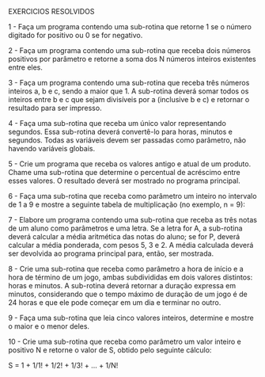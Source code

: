 EXERCICIOS RESOLVIDOS

1 - Faça um programa contendo uma sub-rotina que retorne 1 se o número digitado for positivo ou 0 se for negativo.

2 - Faça um programa contendo uma sub-rotina que receba dois números positivos por parâmetro e retorne a soma dos N números inteiros existentes entre eles.

3 - Faça um programa contendo uma sub-rotina que receba três números inteiros a, b e c, sendo a maior que 1. A sub-rotina deverá somar todos os inteiros entre b e c que sejam divisíveis por a (inclusive b e c) e retornar o resultado para ser impresso.

4 - Faça uma sub-rotina que receba um único valor representando segundos. Essa sub-rotina deverá convertê-lo para horas, minutos e segundos. Todas as variáveis devem ser passadas como parâmetro, não havendo variáveis globais.

5 - Crie um programa que receba os valores antigo e atual de um produto. Chame uma sub-rotina que determine o percentual de acréscimo entre esses valores. O resultado deverá ser mostrado no programa principal.

6 - Faça uma sub-rotina que receba como parâmetro um inteiro no intervalo de 1 a 9 e mostre a seguinte tabela de multiplicação (no exemplo, n = 9):

7 - Elabore um programa contendo uma sub-rotina que receba as três notas de um aluno como parâmetros e uma letra. Se a letra for A, a sub-rotina deverá calcular a média aritmética das notas do aluno; se for P, deverá calcular a média ponderada, com pesos 5, 3 e 2. A média calculada deverá ser devolvida ao programa principal para, então, ser mostrada.

8 - Crie uma sub-rotina que receba como parâmetro a hora de início e a hora de término de um jogo, ambas subdivididas em dois valores distintos: horas e minutos. A sub-rotina deverá retornar a duração expressa em minutos, considerando que o tempo máximo de duração de um jogo é de 24 horas e que ele pode começar em um dia e terminar no outro.

9 - Faça uma sub-rotina que leia cinco valores inteiros, determine e mostre o maior e o menor deles.

10 - Crie uma sub-rotina que receba como parâmetro um valor inteiro e positivo N e retorne o valor de S, obtido pelo seguinte cálculo:

S = 1 + 1/1! + 1/2! + 1/3! + ... + 1/N!
